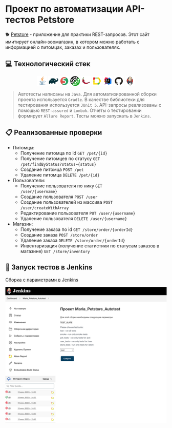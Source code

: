 # Проект по автоматизации API-тестов Petstore


:dog2: <a href="https://petstore.swagger.io/">Petstore</a> - приложение для практики REST-запросов. Этот сайт имитирует онлайн-зоомагазин, в котором можно работать с информацией о питомцах, заказах и пользователях.

## :computer: Технологический стек
<p align="center">
<img width="6%" title="Java" src="Images/Logos/Java.svg">
<img width="6%" title="Gradle" src="Images/Logos/Gradle.svg">
<img width="6%" title="JUnit5" src="Images/Logos/JUnit5.svg">
<img width="6%" title="REST-assured" src="Images/Logos/Rest-assured.png">
<img width="6%" title="Lombok" src="Images/Logos/Lombok.png">
<img width="6%" title="Allure Report" src="Images/Logos/Allure_Report.svg">
<img width="6%" title="IntelliJ IDEA" src="Images/Logos/Intelij_IDEA.svg">
<img width="6%" title="GitHub" src="Images/Logos/GitHub.svg">
<img width="6%" title="Jenkins" src="Images/Logos/Jenkins.svg">
</p>

> Автотесты написаны на <code>Java</code>. 
> Для автоматизированной сборки проекта используется <code>Gradle</code>.
> В качестве библиотеки для тестирования используется <code>JUnit 5</code>.
> API-запросы реализованы с помощью <code>REST-assured</code> и <code>Lombok</code>.
> Отчеты о тестировании формирует <code>Allure Report</code>.
> Тесты можно запускать в <code>Jenkins</code>.

## :clipboard: Реализованные проверки
- Питомцы:
  - Получение питомца по id <code>GET /pet/{id}</code>
  - Получение питомцев по статусу <code>GET /pet/findByStatus?status={status}</code>
  - Создание питомца <code>POST /pet</code>
  - Удаление питомца <code>DELETE /pet/{id}</code>
- Пользователи:
  - Получение пользователя по нику <code>GET /user/{username}</code>
  - Создание пользователя <code>POST /user</code>
  - Создание пользователей из массива <code>POST /user/createWithArray</code>
  - Редактирование пользователя <code>PUT /user/{username}</code>
  - Удаление пользователя <code>DELETE /user/{username}</code>
- Магазин:
  - Получение заказа по id <code>GET /store/order/{orderId}</code>
  - Создание заказа <code>POST /store/order</code>
  - Удаление заказа <code>DELETE /store/order/{orderId}</code>
  - Инвентаризация (получение статистики по статусам заказов в магазине) <code>GET /store/inventory</code>

## :robot: Запуск тестов в Jenkins
<a target="_blank" href="https://jenkins.autotests.cloud/job/Maria_Petstore_Autotest/">Сборка с параметрами в Jenkins</a>
<p align="center">
<img title="Jenkins Job Run with parameters" src="Images/Screenshots/Jenkins.png">
</p>
